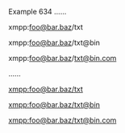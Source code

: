 Example 634
......

xmpp:foo@bar.baz/txt

xmpp:foo@bar.baz/txt@bin

xmpp:foo@bar.baz/txt@bin.com

......

<p><a href="xmpp:foo@bar.baz/txt">xmpp:foo@bar.baz/txt</a></p>
<p><a href="xmpp:foo@bar.baz/txt@bin">xmpp:foo@bar.baz/txt@bin</a></p>
<p><a href="xmpp:foo@bar.baz/txt@bin.com">xmpp:foo@bar.baz/txt@bin.com</a></p>
